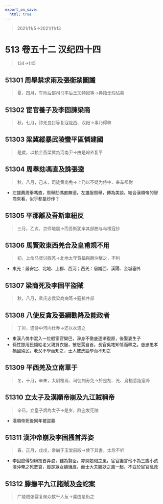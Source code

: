 ```yaml
---
export_on_save:
  html: true
---
```


> 2021/11/5->2021/11/13

# 513 卷五十二 汉纪四十四

> 134->145

## 51301 周舉禁求雨及張衡禁圖讖
> 夏，四月，车师后部司马率后王加特奴等->典籍无瑕玷矣

## 51302 宦官養子及李固諫梁商
> 秋，七月，钟羌良封等复寇陇西、汉阳->事乃得釋

## 51303 梁冀縱暴武陵蠻平區憐建國
> 是歲，以執金吾梁冀為河南尹->由是岭外复平

## 51304 周舉劾馮直及誅張逵
> 秋，八月，己未，司徒黄尚免->上乃以不疑为侍中、奉车都尉
- 左雄薦周舉馮直，周舉劾馮直無德，左雄服周舉，傳為美談。結合漢順帝的智商來看，似乎都是炒作？

## 51305 平那離及吾斯車紐反
> 三月，乙亥，京师地震->而吾斯犹率其部曲与乌桓寇钞

## 51306 馬賢敗東西羌合及皇甫規不用
> 初，上命马贤讨西羌->北地太守賈福與趙沖擊之，不利
- 東羌：居安定、北地、上郡、西河；西羌：居隴西、漢陽、金城塞外

## 51307 梁商死及李固平盜賊
> 秋，八月，乘氏忠侯梁商病笃->寇掠并部

## 51308 八使反貪及張綱勸降及能政者
> 丁卯，遗侍中河内杜乔->还以衣遗之
- 東漢八儁中混入一位假宦官欒巴，淨身不徹底逐漸復原，後娶妻生子
- 孫性挪用民錢給老父親買衣服，被怒罵自首，長官吳祐知情而釋之。愚忠愚孝禍國殃民，老父不學而知之，士人被洗腦學而不知之

## 51309 平西羌及立南單于
> 冬，十月，辛未，太尉桓焉、司徒刘寿免->於是胡、羌、烏桓悉詣寔降

## 51310 立太子及漢順帝崩及九江賊稱帝
> 辛巳，立皇子炳為太子->是岁，群盗发宪陵
- 漢順帝死後同年被盜墓

## 51311 漢沖帝崩及李固搔首弄姿
> 春，正月，戊戌，帝崩于玉堂前殿->使下其書，太后不听
- 李固臉傅胡粉搔首弄姿，雖為賢臣，亦開娘砲之風。宦官讒言他不為三歲小孩漢沖帝之死悲哀，縱是眾女嫉蛾眉，而士大夫服妖之風一起，不亞於宦官亂政

## 51312 滕撫平九江諸賊及金蛇案
> 广陵贼张婴复聚众数千人反->冀由是衔之
